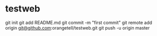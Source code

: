 # testweb

git init
git add README.md
git commit -m "first commit"
git remote add origin git@github.com:orangetell/testweb.git
git push -u origin master
